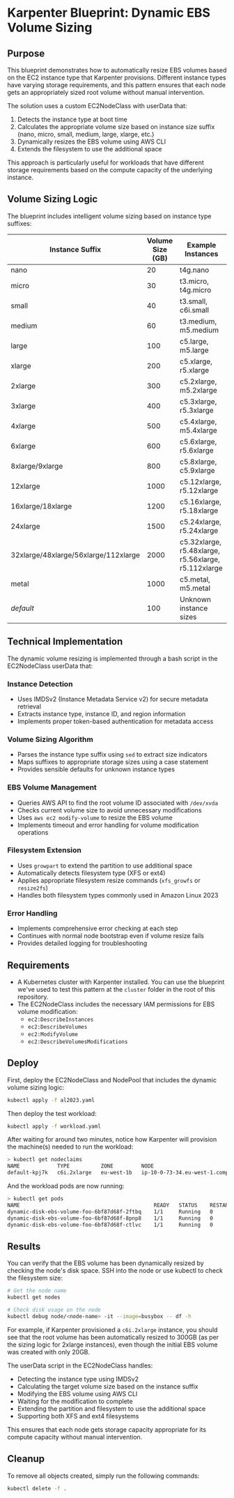 # Karpenter Blueprint: Dynamic EBS Volume Sizing

## Purpose

This blueprint demonstrates how to automatically resize EBS volumes based on the EC2 instance type that Karpenter provisions. Different instance types have varying storage requirements, and this pattern ensures that each node gets an appropriately sized root volume without manual intervention.

The solution uses a custom EC2NodeClass with userData that:
1. Detects the instance type at boot time
2. Calculates the appropriate volume size based on instance size suffix (nano, micro, small, medium, large, xlarge, etc.)
3. Dynamically resizes the EBS volume using AWS CLI
4. Extends the filesystem to use the additional space

This approach is particularly useful for workloads that have different storage requirements based on the compute capacity of the underlying instance.

## Volume Sizing Logic

The blueprint includes intelligent volume sizing based on instance type suffixes:

| Instance Suffix | Volume Size (GB) | Example Instances |
|----------------|------------------|-------------------|
| nano           | 20               | t4g.nano         |
| micro          | 30               | t3.micro, t4g.micro |
| small          | 40               | t3.small, c6i.small |
| medium         | 60               | t3.medium, m5.medium |
| large          | 100              | c5.large, m5.large |
| xlarge         | 200              | c5.xlarge, r5.xlarge |
| 2xlarge        | 300              | c5.2xlarge, m5.2xlarge |
| 3xlarge        | 400              | c5.3xlarge, r5.3xlarge |
| 4xlarge        | 500              | c5.4xlarge, m5.4xlarge |
| 6xlarge        | 600              | c5.6xlarge, r5.6xlarge |
| 8xlarge/9xlarge| 800              | c5.8xlarge, c5.9xlarge |
| 12xlarge       | 1000             | c5.12xlarge, r5.12xlarge |
| 16xlarge/18xlarge | 1200          | c5.16xlarge, r5.18xlarge |
| 24xlarge       | 1500             | c5.24xlarge, r5.24xlarge |
| 32xlarge/48xlarge/56xlarge/112xlarge | 2000 | c5.32xlarge, r5.48xlarge, r5.56xlarge, r5.112xlarge |
| metal          | 1000             | c5.metal, m5.metal |
| *default*      | 100              | Unknown instance sizes |

## Technical Implementation

The dynamic volume resizing is implemented through a bash script in the EC2NodeClass userData that:

### Instance Detection
- Uses IMDSv2 (Instance Metadata Service v2) for secure metadata retrieval
- Extracts instance type, instance ID, and region information
- Implements proper token-based authentication for metadata access

### Volume Sizing Algorithm
- Parses the instance type suffix using `sed` to extract size indicators
- Maps suffixes to appropriate storage sizes using a case statement
- Provides sensible defaults for unknown instance types

### EBS Volume Management
- Queries AWS API to find the root volume ID associated with `/dev/xvda`
- Checks current volume size to avoid unnecessary modifications
- Uses `aws ec2 modify-volume` to resize the EBS volume
- Implements timeout and error handling for volume modification operations

### Filesystem Extension
- Uses `growpart` to extend the partition to use additional space
- Automatically detects filesystem type (XFS or ext4)
- Applies appropriate filesystem resize commands (`xfs_growfs` or `resize2fs`)
- Handles both filesystem types commonly used in Amazon Linux 2023

### Error Handling
- Implements comprehensive error checking at each step
- Continues with normal node bootstrap even if volume resize fails
- Provides detailed logging for troubleshooting

## Requirements

* A Kubernetes cluster with Karpenter installed. You can use the blueprint we've used to test this pattern at the `cluster` folder in the root of this repository.
* The EC2NodeClass includes the necessary IAM permissions for EBS volume modification:
  - `ec2:DescribeInstances`
  - `ec2:DescribeVolumes`
  - `ec2:ModifyVolume`
  - `ec2:DescribeVolumesModifications`

## Deploy

First, deploy the EC2NodeClass and NodePool that includes the dynamic volume sizing logic:

```sh
kubectl apply -f al2023.yaml
```

Then deploy the test workload:

```sh
kubectl apply -f workload.yaml
```

After waiting for around two minutes, notice how Karpenter will provision the machine(s) needed to run the workload:

```sh
> kubectl get nodeclaims
NAME            TYPE          ZONE         NODE                                       READY   AGE
default-kpj7k   c6i.2xlarge   eu-west-1b   ip-10-0-73-34.eu-west-1.compute.internal   True    57s
```

And the workload pods are now running:

```sh
> kubectl get pods                                                                                                             
NAME                                           READY   STATUS    RESTARTS   AGE
dynamic-disk-ebs-volume-foo-6bf87d68f-2ftbq    1/1     Running   0          53s
dynamic-disk-ebs-volume-foo-6bf87d68f-8pnp8    1/1     Running   0          53s
dynamic-disk-ebs-volume-foo-6bf87d68f-ctlvc    1/1     Running   0          53s
```

## Results

You can verify that the EBS volume has been dynamically resized by checking the node's disk space. SSH into the node or use kubectl to check the filesystem size:

```sh
# Get the node name
kubectl get nodes

# Check disk usage on the node
kubectl debug node/<node-name> -it --image=busybox -- df -h
```

For example, if Karpenter provisioned a `c6i.2xlarge` instance, you should see that the root volume has been automatically resized to 300GB (as per the sizing logic for 2xlarge instances), even though the initial EBS volume was created with only 20GB.

The userData script in the EC2NodeClass handles:
- Detecting the instance type using IMDSv2
- Calculating the target volume size based on the instance suffix
- Modifying the EBS volume using AWS CLI
- Waiting for the modification to complete
- Extending the partition and filesystem to use the additional space
- Supporting both XFS and ext4 filesystems

This ensures that each node gets storage capacity appropriate for its compute capacity without manual intervention.

## Cleanup

To remove all objects created, simply run the following commands:

```sh
kubectl delete -f .
```
